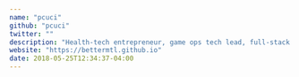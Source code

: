 ```yaml
---
name: "pcuci"
github: "pcuci"
twitter: ""
description: "Health-tech entrepreneur, game ops tech lead, full-stack UXer, community architect"
website: "https://bettermtl.github.io"
date: 2018-05-25T12:34:37-04:00
---
```

